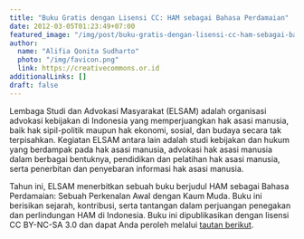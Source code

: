 ```yaml
---
title: "Buku Gratis dengan Lisensi CC: HAM sebagai Bahasa Perdamaian"
date: 2012-03-05T01:23:49+07:00
featured_image: "/img/post/buku-gratis-dengan-lisensi-cc-ham-sebagai-bahasa-perdamaian/elsam-150x150.jpg"
author:
  name: "Alifia Qonita Sudharto"
  photo: "/img/favicon.png"
  link: https://creativecommons.or.id
additionalLinks: []
draft: false
---
```


Lembaga Studi dan Advokasi Masyarakat (ELSAM) adalah organisasi advokasi kebijakan di Indonesia yang memperjuangkan hak asasi manusia, baik hak sipil-politik maupun hak ekonomi, sosial, dan budaya secara tak terpisahkan. Kegiatan ELSAM antara lain adalah studi kebijakan dan hukum yang berdampak pada hak asasi manusia, advokasi hak asasi manusia dalam berbagai bentuknya, pendidikan dan pelatihan hak asasi manusia, serta penerbitan dan penyebaran informasi hak asasi manusia.

Tahun ini, ELSAM menerbitkan sebuah buku berjudul HAM sebagai Bahasa Perdamaian: Sebuah Perkenalan Awal dengan Kaum Muda. Buku ini berisikan sejarah, kontribusi, serta tantangan dalam perjuangan penegakan dan perlindungan HAM di Indonesia. Buku ini dipublikasikan dengan lisensi CC BY-NC-SA 3.0 dan dapat Anda peroleh melalui [tautan berikut](http://elsam.or.id/downloads/1330676204_HAM_sebagai_Bahasa_Perdamaian.pdf.).